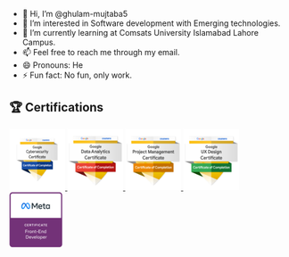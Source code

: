 - 👋 Hi, I’m @ghulam-mujtaba5
- 👀 I’m interested in Software development with Emerging technologies.
- 🌱 I’m currently learning at Comsats University Islamabad Lahore Campus.
- 📫 Feel free to reach me through my email.
- 😄 Pronouns: He
- ⚡ Fun fact: No fun, only work.

<!-- Certifications Section -->
## 🏆 Certifications

<p align="left">
  <a href="https://www.credly.com/badges/2814337b-8dd5-4215-8717-102a438cef5c/public_url" target="_blank">
    <img src="https://github.com/ghulam-mujtaba5/ghulam-mujtaba5/blob/ab23c0555a43189e3ef9941da8582e60597cdbd9/google-cybersecurity-certificate.png" alt="Google Cybersecurity" width="100" height="110">
  </a>
  <a href="https://www.credly.com/badges/541285d6-1075-47ba-94df-c497ecd15253/public_url" target="_blank">
    <img src="https://github.com/ghulam-mujtaba5/ghulam-mujtaba5/blob/ab23c0555a43189e3ef9941da8582e60597cdbd9/google-data-analytics-professional-certificate.2.png" alt="Google Data Analytics Professional" width="100" height="110">
  </a>
  <a href="https://www.credly.com/badges/da84c359-2546-462f-893f-435b90ea9f51/public_url" target="_blank">
    <img src="https://github.com/ghulam-mujtaba5/ghulam-mujtaba5/blob/ab23c0555a43189e3ef9941da8582e60597cdbd9/google-project-management-professional-certificate.2.png" alt="Google Project Management" width="100" height="110">
  </a>
  <a href="https://www.credly.com/badges/9bd08c36-473a-43a4-bd93-77352b3205c5/public_url" target="_blank">
    <img src="https://github.com/ghulam-mujtaba5/ghulam-mujtaba5/blob/ab23c0555a43189e3ef9941da8582e60597cdbd9/google-ux-design-professional-certificate.2.png" alt="Google UX Design Professional" width="100" height="110">
  </a>
  <a href="https://www.credly.com/badges/93faaef5-98e6-4bac-b859-86078fa46048/public_url" target="_blank">
    <img src="https://github.com/ghulam-mujtaba5/ghulam-mujtaba5/blob/ab23c0555a43189e3ef9941da8582e60597cdbd9/meta-front-end-developer-certificate.png" alt="Meta Front-End Developer" width="95" height="100">
  </a>
</p>
